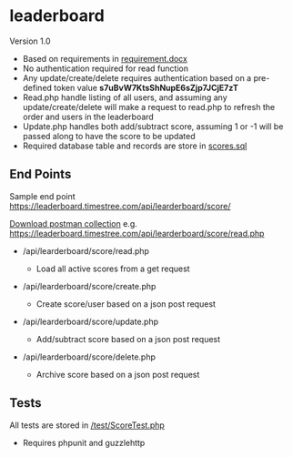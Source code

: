 # leaderboard

Version 1.0

- Based on requirements in [requirement.docx](requirement.docx)
- No authentication required for read function
- Any update/create/delete requires authentication based on a pre-defined token value __s7uBvW7KtsShNupE6sZjp7JCjE7zT__
- Read.php handle listing of all users, and assuming any update/create/delete will make a request to read.php to refresh the order and users in the leaderboard
- Update.php handles both add/subtract score, assuming 1 or -1 will be passed along to have the score to be updated
- Required database table and records are store in [scores.sql](scores.sql)

## End Points ##
Sample end point https://leaderboard.timestree.com/api/learderboard/score/

[Download postman collection](leaderboard_api.postman_collection.json)
e.g. https://leaderboard.timestree.com/api/learderboard/score/read.php

- /api/learderboard/score/read.php
    - Load all active scores from a get request

- /api/learderboard/score/create.php
    - Create score/user based on a json post request

- /api/learderboard/score/update.php
    - Add/subtract score based on a json post request

- /api/learderboard/score/delete.php
    - Archive score based on a json post request

## Tests ##
All tests are stored in [/test/ScoreTest.php](test/ScoreTest.php) 
- Requires phpunit and guzzlehttp

